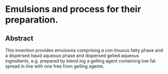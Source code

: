 # Emulsions and process for their preparation.

## Abstract
This invention provides emulsions comprising a con tinuous fatty phase and a dispersed liquid aqueous phase and dispersed gelled aqueous ingredients, e.g. prepared by blend ing a gelling agent containing low fat spread in line with one free from gelling agents.